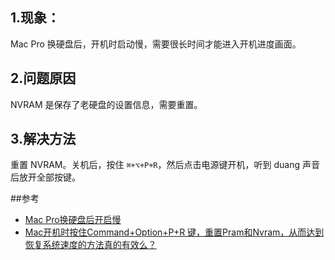 ## 1.现象：

Mac Pro 换硬盘后，开机时启动慢，需要很长时间才能进入开机进度画面。

## 2.问题原因

NVRAM 是保存了老硬盘的设置信息，需要重置。

## 3.解决方法

重置 NVRAM。关机后，按住 `⌘+⌥+P+R`，然后点击电源键开机，听到 duang 声音后放开全部按键。

##参考

* [Mac Pro换硬盘后开启慢](https://www.jianshu.com/p/f6dc555814ce)
* [Mac开机时按住Command+Option+P+R 键，重置Pram和Nvram，从而达到恢复系统速度的方法真的有效么？](https://www.zhihu.com/question/20401972)